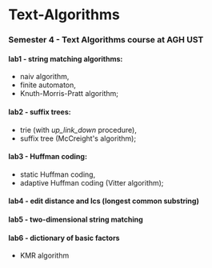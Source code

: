 # Text-Algorithms
### Semester 4 - Text Algorithms course at AGH UST

#### lab1 - string matching algorithms:
 - naiv algorithm,
 - finite automaton,
 - Knuth-Morris-Pratt algorithm;
#### lab2 - suffix trees:
 - trie (with *up_link_down* procedure),
 - suffix tree (McCreight's algorithm);
#### lab3 - Huffman coding:
 - static Huffman coding,
 - adaptive Huffman coding (Vitter algorithm);
#### lab4 - edit distance and lcs (longest common substring)
#### lab5 - two-dimensional string matching
#### lab6 - dictionary of basic factors
 - KMR algorithm
